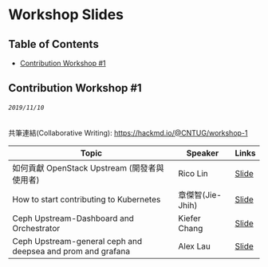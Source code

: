 # Workshop Slides

## Table of Contents

- [Contribution Workshop #1](#contribution-workshop-1)

## Contribution Workshop #1
###### `2019/11/10`
共筆連結(Collaborative Writing): https://hackmd.io/@CNTUG/workshop-1

| Topic       | Speaker        | Links |
|-------------|----------------|--------------|
| 如何貢獻 OpenStack Upstream (開發者與使用者) | Rico Lin | [Slide](https://docs.google.com/presentation/d/1_rYOSgV_JZpD4-uyp44WIVnzKBmo5TS25PCEJcw__Bg/edit?fbclid=IwAR0w53DUVQBDopzRxZ_5EH5wkzaeqidsQ7PXsFySiLXbYFK4g5dmTQYanwY)|
| How to start contributing to Kubernetes | 章傑智(Jie-Jhih) | [Slide](https://docs.google.com/presentation/d/1AaicD3F80jWnBLgCp8yrCfOXe2hwLwvOIw3iPC_crHs/edit?fbclid=IwAR0q28zgpAYUokI5f5hQN51WgqnVvzET1EpDm8eMhkM69xFUU2Wjoik8GgE)|
| Ceph Upstream-Dashboard and Orchestrator | Kiefer Chang | [Slide](https://docs.google.com/presentation/d/1-UWfgiXsZjz50j7lYwNwtdAnFzWAbfMb7IAA8JvKwQs/edit?fbclid=IwAR0CtJy0LSTIWzySpgVr6ofFKjEXIwdHMiT9IXM5w3KT7qL6JLe6qHTzSd4) |
| Ceph Upstream-general ceph and deepsea and prom and grafana | Alex Lau | [Slide](https://docs.google.com/presentation/d/1Mz_SLrLjtp4lX0M9OYaG04m2x0rU4t59V-Souct7DCY/edit?usp=drivesdk) |
